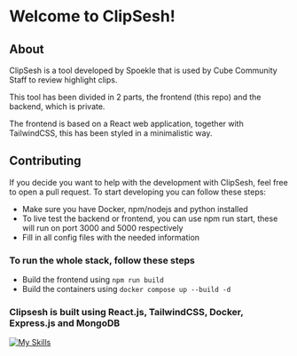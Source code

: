 # Welcome to ClipSesh!

## About
ClipSesh is a tool developed by Spoekle that is used by Cube Community Staff to review highlight clips.

This tool has been divided in 2 parts, the frontend (this repo) and the backend, which is private.

The frontend is based on a React web application, together with TailwindCSS, this has been styled in a minimalistic way.

## Contributing
If you decide you want to help with the development with ClipSesh, feel free to open a pull request. To start developing you can follow these steps:
- Make sure you have Docker, npm/nodejs and python installed
- To live test the backend or frontend, you can use npm run start, these will run on port 3000 and 5000 respectively
- Fill in all config files with the needed information
### To run the whole stack, follow these steps
- Build the frontend using `npm run build`
- Build the containers using `docker compose up --build -d`


### Clipsesh is built using React.js, TailwindCSS, Docker, Express.js and MongoDB
[![My Skills](https://skillicons.dev/icons?i=react,tailwind,docker,express,mongodb)](https://clipsesh.cube.community)
